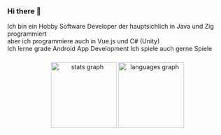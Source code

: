 ### Hi there 👋

Ich bin ein Hobby Software Developer der hauptsichlich in Java und Zig programmiert <br/> 
aber ich programmiere auch in Vue.js und C# (Unity) <br/>
Ich lerne grade Android App Development
Ich spiele auch gerne Spiele

###



<div align="center">
  <img src="https://github-readme-stats.vercel.app/api?username=rajala1404&hide_title=false&hide_rank=false&show_icons=true&include_all_commits=true&count_private=true&disable_animations=false&theme=midnight-purple&locale=en&hide_border=false" height="150" alt="stats graph"  />
  <img src="https://github-readme-stats.vercel.app/api/top-langs?username=rajala1404&locale=en&hide_title=false&layout=compact&card_width=320&langs_count=5&theme=midnight-purple&hide_border=false" height="150" alt="languages graph"  />
</div>



<br clear="both">
